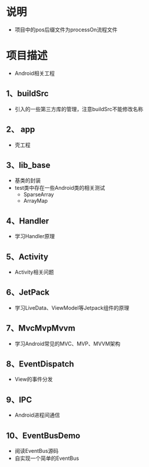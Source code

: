 # 说明
- 项目中的pos后缀文件为processOn流程文件

# 项目描述
- Android相关工程

## 1、buildSrc
- 引入的一些第三方库的管理，注意buildSrc不能修改名称

## 2、 app
- 壳工程

## 3、lib_base
- 基类的封装
- test类中存在一些Android类的相关测试
    - SparseArray
    - ArrayMap

## 4、Handler
- 学习Handler原理

## 5、Activity
- Activity相关问题

## 6、JetPack
- 学习LiveData、ViewModel等Jetpack组件的原理

## 7、MvcMvpMvvm
- 学习Android常见的MVC、MVP、MVVM架构

## 8、EventDispatch
- View的事件分发

## 9、IPC
- Android进程间通信

## 10、EventBusDemo
- 阅读EventBus源码
- 自实现一个简单的EventBus



